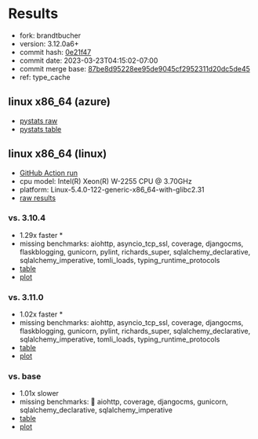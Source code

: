 # Results

- fork: brandtbucher
- version: 3.12.0a6+
- commit hash: [0e21f47](https://github.com/brandtbucher/cpython/commit/0e21f47)
- commit date: 2023-03-23T04:15:02-07:00
- commit merge base: [87be8d95228ee95de9045cf2952311d20dc5de45](https://github.com/brandtbucher/cpython/commit/87be8d95228ee95de9045cf2952311d20dc5de45)
- ref: type_cache

## linux x86_64 (azure)

- [pystats raw](bm-20230323-azure-x86_64-brandtbucher-type_cache-3.12.0a6%2B-0e21f47-pystats.json)
- [pystats table](bm-20230323-azure-x86_64-brandtbucher-type_cache-3.12.0a6%2B-0e21f47-pystats.md)

## linux x86_64 (linux)

- [GitHub Action run](https://github.com/faster-cpython/benchmarking/actions/runs/4501963712)
- cpu model: Intel(R) Xeon(R) W-2255 CPU @ 3.70GHz
- platform: Linux-5.4.0-122-generic-x86_64-with-glibc2.31
- [raw results](bm-20230323-linux-x86_64-brandtbucher-type_cache-3.12.0a6%2B-0e21f47.json)

### vs. 3.10.4

- 1.29x faster \*
- missing benchmarks: aiohttp, asyncio_tcp_ssl, coverage, djangocms, flaskblogging, gunicorn, pylint, richards_super, sqlalchemy_declarative, sqlalchemy_imperative, tomli_loads, typing_runtime_protocols
- [table](bm-20230323-linux-x86_64-brandtbucher-type_cache-3.12.0a6%2B-0e21f47-vs-3.10.4.md)
- [plot](bm-20230323-linux-x86_64-brandtbucher-type_cache-3.12.0a6%2B-0e21f47-vs-3.10.4.png)

### vs. 3.11.0

- 1.02x faster \*
- missing benchmarks: aiohttp, asyncio_tcp_ssl, coverage, djangocms, flaskblogging, gunicorn, pylint, richards_super, sqlalchemy_declarative, sqlalchemy_imperative, tomli_loads, typing_runtime_protocols
- [table](bm-20230323-linux-x86_64-brandtbucher-type_cache-3.12.0a6%2B-0e21f47-vs-3.11.0.md)
- [plot](bm-20230323-linux-x86_64-brandtbucher-type_cache-3.12.0a6%2B-0e21f47-vs-3.11.0.png)

### vs. base

- 1.01x slower
- missing benchmarks: 🔴 aiohttp, coverage, djangocms, gunicorn, sqlalchemy_declarative, sqlalchemy_imperative
- [table](bm-20230323-linux-x86_64-brandtbucher-type_cache-3.12.0a6%2B-0e21f47-vs-base.md)
- [plot](bm-20230323-linux-x86_64-brandtbucher-type_cache-3.12.0a6%2B-0e21f47-vs-base.png)

